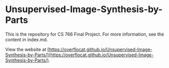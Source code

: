 # Unsupervised-Image-Synthesis-by-Parts
This is the repository for CS 766 Final Project. For more information, see the content in index.md.

View the website at [https://overflocat.github.io/Unsupervised-Image-Synthesis-by-Parts/](https://overflocat.github.io/Unsupervised-Image-Synthesis-by-Parts/).
